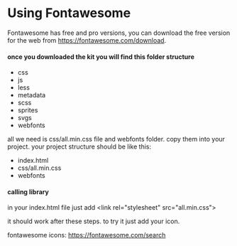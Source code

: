 
# Using Fontawesome

Fontawesome has free and pro versions, you can download the free version for the web from https://fontawesome.com/download.

#### once you downloaded the kit you will find this folder structure
- css
- js
- less
- metadata
- scss
- sprites
- svgs
- webfonts

all we need is css/all.min.css file and webfonts folder.
copy them into your project. your project structure should be like this:

- index.html
- css/all.min.css
- webfonts

#### calling library
in your index.html file just add
&lt;link rel="stylesheet" src="all.min.css"&gt;

it should work after these steps. to try it just add your icon.

fontawesome icons: https://fontawesome.com/search
